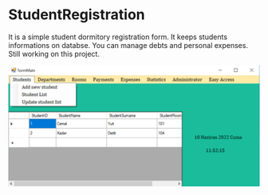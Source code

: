 # StudentRegistration

It is a simple student dormitory registration form. It keeps students informations on databse. You can manage debts and personal expenses. Still working on this project.

<img src="secreenShot.png" width="600">
